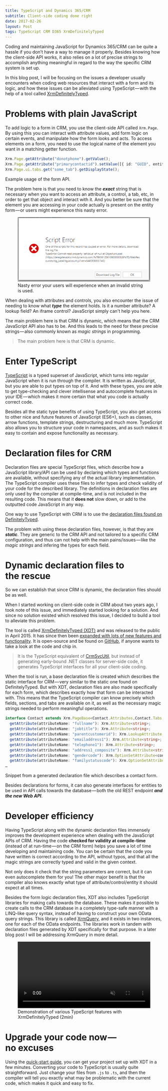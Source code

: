 ```yaml
---
title: TypeScript and Dynamics 365/CRM
subtitle: Client-side coding done right
date: 2017-02-26
layout: Post
tags: TypeScript CRM D365 XrmDefinitelyTyped
---
```


Coding and maintaining JavaScript for Dynamics 365/CRM can be quite a hassle if you don’t have a way to manage it properly. 
Besides knowing how the client-side API works, it also relies on a lot of precise strings to accomplish anything meaningful in regard to the way the specific CRM system is set up.

In this blog post, I will be focusing on the issues a developer usually encounters when coding web resources that interact with a form and its logic, 
and how these issues can be alleviated using TypeScript — with the help of a tool called [XrmDefinitelyTyped](http://delegateas.github.io/Delegate.XrmDefinitelyTyped/).


# Problems with plain JavaScript

To add logic to a form in CRM, you use the client-side API called `Xrm.Page`. By using this you can interact with attribute values, add form logic on certain events, 
and manipulate how the form looks and acts. To access elements on a form, you need to use the logical name of the element you want in a matching getter function.

```typescript
Xrm.Page.getAttribute("donotphone").getValue();
Xrm.Page.getAttribute("primarycontactid").setValue([{ id: "GUID", entityType: "contact" }]);
Xrm.Page.ui.tabs.get("some_tab").getDisplayState();
```
<div class="caption">Example usage of the form API.</div>


The problem here is that you need to know the ***exact*** string that is necessary when you want to access an attribute, a control, a tab, etc, 
in order to get that object and interact with it. 
And you better be sure that the element you are accessing in your code actually is present on the entity form — or users might experience this nasty error.

<figure>
<img src="script-error.png">
<div class="caption">Nasty error your users will experience when an invalid string is used.</div>
</figure>

When dealing with attributes and controls, you also encounter the issue of needing to know what ***type*** the element holds. 
Is it a number attribute? A lookup field? An iframe control? JavaScript simply can't help you here.

The main problem here is that CRM is dynamic, which means that the CRM JavaScript API also has to be. 
And this leads to the need for these precise strings — also commonly known as *magic strings* in programming.

<blockquote class="big-quote">
The main problem here is that CRM is dynamic.
</blockquote>


# Enter TypeScript

[TypeScript](http://www.typescriptlang.org/) is a typed superset of JavaScript, which turns into regular JavaScript when it is run through the compiler. 
It is written as JavaScript, but you are able to put types on top of it. And with these types, you are able to get type-checking and clever intellisense and autocomplete features in your IDE — which makes it more certain that what you code is actually correct code.

Besides all the static type benefits of using TypeScript, you also get access to other nice and future features of JavaScript (ES6+), such as classes, arrow functions, template strings, destructuring and much more. 
TypeScript also allows you to structure your code in namespaces, and as such makes it easy to contain and expose functionality as necessary.


# Declaration files for CRM

Declaration files are special TypeScript files, which describe how a JavaScript library/API can be used by declaring which types and functions are available, without specifying any of the actual library implementation. 
The TypeScript compiler uses these files to infer types and check validity of your code for the described library. 
The definitions in declaration files are only used by the compiler at compile-time, and is not included in the resulting code. This means that it **does not** slow down, or add to the outputted code JavaScript in any way.

One way to use TypeScript with CRM is to use the [declaration files found on DefinitelyTyped](https://github.com/DefinitelyTyped/DefinitelyTyped/tree/master/xrm).

The problem with using these declaration files, however, is that they are ***static***. 
They are generic to the CRM API and not tailored to a specific CRM configuration, and thus can not help with the main pains/issues — like the *magic strings* and infering the types for each field.


# Dynamic declaration files to the rescue

So we can establish that since CRM is dynamic, the declaration files should be as well.

When I started working on client-side code in CRM about two years ago, I took note of this issue, and immediately started looking for a solution. 
And since no solution existed which resolved this issue, I decided to build a tool to alleviate this problem.

The tool is called [XrmDefinitelyTyped (XDT)](http://delegateas.github.io/Delegate.XrmDefinitelyTyped/) and was released to the public in April 2015. 
It has since then been [expanded with lots of new features and functionality](http://delegateas.github.io/Delegate.XrmDefinitelyTyped/release-notes.html). 
It is open-source and be found on [GitHub](https://github.com/delegateas/Delegate.XrmDefinitelyTyped), if anyone wants to take a look at the code and chip in.

<blockquote class="quote">
It is the TypeScript equivalent of <a target="_blank" href="https://msdn.microsoft.com/en-us/library/gg327844.aspx">CrmSvcUtil</a>, but instead of generating early-bound .NET classes for server-side code, 
it generates TypeScript interfaces for all your client-side coding.
</blockquote>

When the tool is run, a base declaration file is created which describes the static interface for CRM — very similar to the static one found on DefinitelyTyped. 
But with XDT, declaration files are also made specifically for each form, which describes exactly how that form can be interacted with. 
This means that the TypeScript compiler can know precisely which fields, sections, and tabs are available on it, as well as the necessary magic strings needed to perform meaningful operations.


```typescript
interface Contact extends Xrm.PageBase<Contact.Attributes,Contact.Tabs,Contact.Controls> {
  getAttribute(attributeName: "fullname"): Xrm.Attribute<string>;
  getAttribute(attributeName: "jobtitle"): Xrm.Attribute<string>;
  getAttribute(attributeName: "parentcustomerid"): Xrm.LookupAttribute;
  getAttribute(attributeName: "emailaddress1"): Xrm.Attribute<string>;
  getAttribute(attributeName: "telephone1"): Xrm.Attribute<string>;
  getAttribute(attributeName: "address1_composite"): Xrm.Attribute<string>;
  getAttribute(attributeName: "gendercode"): Xrm.OptionSetAttribute<contact_gendercode>;
  getAttribute(attributeName: "familystatuscode"): Xrm.OptionSetAttribute<contact_familystatuscode>;
…
```
<div class="caption">
Snippet from a generated declaration file which describes a contact form.
</div>

Besides declarations for forms, it can also generate interfaces for entities to be used in API calls towards the database — both the old REST endpoint ***and the new Web API***.


# Developer efficiency

Having TypeScript along with the dynamic declaration files immensely improves the development experience when dealing with the JavaScript APIs of CRM. 
Having the code **checked for validity at compile-time** (instead of at run-time — on the CRM form) helps you save a lot of time developing and maintaining code. 
You can be certain that the code you have written is correct according to the API, without typos, and that all the magic strings are correctly typed and valid in the given context.

Not only does it check that the string parameters are correct, but it can even autocomplete them for you! 
The other major benefit is that the compiler also knows exactly what type of attribute/control/entity it should expect at all times.

Besides the form logic declaration files, XDT also includes TypeScript libraries for making calls towards the database. 
These makes it possible to create calls to the CRM database in a completely type-safe manner with a LINQ-like query syntax, instead of having to construct your own OData query strings. 
This library is called [XrmQuery](http://delegateas.github.io/Delegate.XrmDefinitelyTyped/xrmquery-web.html), and it exists in two instances, one for each of the OData endpoints. The libraries work in tandem with declaration files generated by 
XDT specifically for that purpose. In a later blog post I will be addressing XrmQuery in more detail.

<figure>
  <video width="100%" controls="true" muted="true">
    <source src="xdt-demo-x1_25.mp4" type="video/mp4">
    Your browser does not support the video tag.
  </video>
  <figcaption>Demonstration of various TypeScript features with XrmDefinitelyTyped (2min)</figcaption>
</figure>


# Upgrade your code now — no excuses

Using the [quick-start guide](http://delegateas.github.io/Delegate.XrmDefinitelyTyped/getting-started.html), you can get your project set up with XDT in a few minutes. 
Converting your code to TypeScript is usually quite straightforward. Just change your files from `.js` to `.ts`, and then the compiler will tell you exactly what may be problematic with the current code, which makes it quick and easy to fix.
